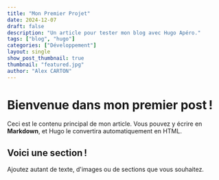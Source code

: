 ```yaml
---
title: "Mon Premier Projet"
date: 2024-12-07
draft: false
description: "Un article pour tester mon blog avec Hugo Apéro."
tags: ["blog", "hugo"]
categories: ["Développement"]
layout: single
show_post_thumbnail: true
thumbnail: "featured.jpg"
author: "Alex CARTON"
---
```


# Bienvenue dans mon premier post !

Ceci est le contenu principal de mon article. Vous pouvez y écrire en **Markdown**, et Hugo le convertira automatiquement en HTML.

## Voici une section !

Ajoutez autant de texte, d'images ou de sections que vous souhaitez.



